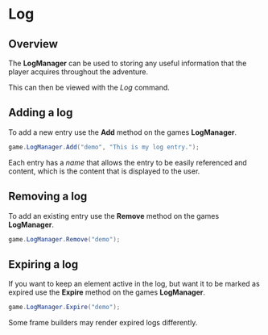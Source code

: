 # Log

## Overview
The **LogManager** can be used to storing any useful information that the player acquires throughout the adventure.

This can then be viewed with the *Log* command.

## Adding a log
To add a new entry use the **Add** method on the games **LogManager**.

```csharp
game.LogManager.Add("demo", "This is my log entry.");
```

Each entry has a *name* that allows the entry to be easily referenced and content, which is the content that is displayed to the user.

## Removing a log
To add an existing entry use the **Remove** method on the games **LogManager**.

```csharp
game.LogManager.Remove("demo");
```

## Expiring a log
If you want to keep an element active in the log, but want it to be marked as expired use the **Expire** method on the games **LogManager**.

```csharp
game.LogManager.Expire("demo");
```

Some frame builders may render expired logs differently.